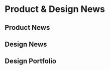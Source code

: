 <script setup>
import { ref } from 'vue';
import NavContainer from '../components/NavContainer.vue';
import newsData from '../assets/news/product-and-design-news.json';

const data = ref(newsData);
</script>

# Product & Design News

## Product News

<NavContainer :data="data.product"/>

## Design News

<NavContainer :data="data.design"/>

## Design Portfolio

<NavContainer :data="data.designPortfolio"/>

